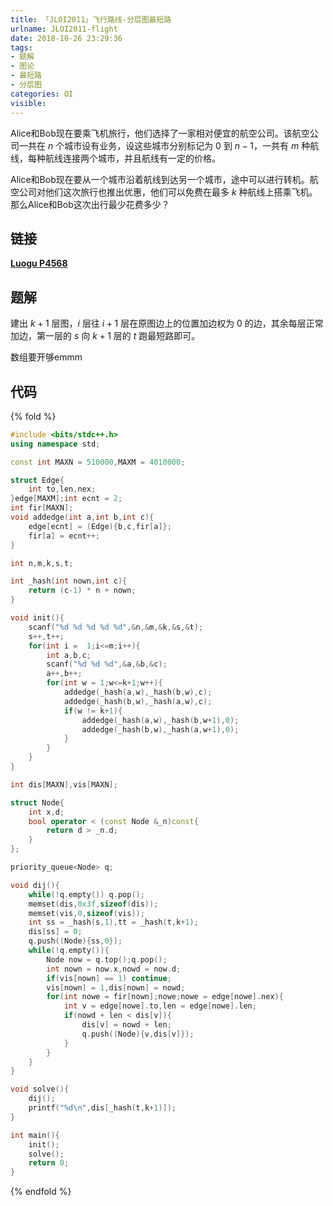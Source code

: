 ```yaml
---
title: 「JLOI2011」飞行路线-分层图最短路
urlname: JLOI2011-flight
date: 2018-10-26 23:29:36
tags:
- 题解
- 图论
- 最短路
- 分层图
categories: OI
visible:
---
```




Alice和Bob现在要乘飞机旅行，他们选择了一家相对便宜的航空公司。该航空公司一共在 $n$ 个城市设有业务，设这些城市分别标记为 $0$ 到 $n-1$，一共有 $m$ 种航线，每种航线连接两个城市，并且航线有一定的价格。

Alice和Bob现在要从一个城市沿着航线到达另一个城市，途中可以进行转机。航空公司对他们这次旅行也推出优惠，他们可以免费在最多 $k$ 种航线上搭乘飞机。那么Alice和Bob这次出行最少花费多少？



<!-- more -->

## 链接

[**Luogu P4568**](https://www.luogu.org/problemnew/show/P4568)

## 题解

建出 $k+1$ 层图，$i$ 层往 $i+1$ 层在原图边上的位置加边权为 $0$ 的边，其余每层正常加边，第一层的 $s$ 向 $k+1$ 层的 $t$ 跑最短路即可。

数组要开够emmm

## 代码

{% fold %}

```cpp
#include <bits/stdc++.h>
using namespace std;

const int MAXN = 510000,MAXM = 4010000;

struct Edge{
    int to,len,nex;
}edge[MAXM];int ecnt = 2;
int fir[MAXN];
void addedge(int a,int b,int c){
    edge[ecnt] = (Edge){b,c,fir[a]};
    fir[a] = ecnt++;
}

int n,m,k,s,t;

int _hash(int nown,int c){
    return (c-1) * n + nown;
}

void init(){
    scanf("%d %d %d %d %d",&n,&m,&k,&s,&t);
    s++,t++;
    for(int i =  1;i<=m;i++){
        int a,b,c;
        scanf("%d %d %d",&a,&b,&c);
        a++,b++;
        for(int w = 1;w<=k+1;w++){
            addedge(_hash(a,w),_hash(b,w),c);
            addedge(_hash(b,w),_hash(a,w),c);
            if(w != k+1){
                addedge(_hash(a,w),_hash(b,w+1),0);
                addedge(_hash(b,w),_hash(a,w+1),0);
            }
        }
    }
}

int dis[MAXN],vis[MAXN];

struct Node{
    int x,d;	
    bool operator < (const Node &_n)const{
        return d > _n.d;
    }
};

priority_queue<Node> q;

void dij(){
    while(!q.empty()) q.pop();
    memset(dis,0x3f,sizeof(dis));
    memset(vis,0,sizeof(vis));
    int ss = _hash(s,1),tt = _hash(t,k+1);
    dis[ss] = 0;
    q.push((Node){ss,0});
    while(!q.empty()){
        Node now = q.top();q.pop();
        int nown = now.x,nowd = now.d;
        if(vis[nown] == 1) continue;
        vis[nown] = 1,dis[nown] = nowd;
        for(int nowe = fir[nown];nowe;nowe = edge[nowe].nex){
            int v = edge[nowe].to,len = edge[nowe].len;
            if(nowd + len < dis[v]){
                dis[v] = nowd + len;
                q.push((Node){v,dis[v]});
            }
        }
    }
}

void solve(){
    dij();
    printf("%d\n",dis[_hash(t,k+1)]);
}

int main(){
    init();
    solve();
    return 0;
}
```

{% endfold %}